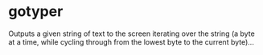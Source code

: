 # gotyper

Outputs a given string of text to the screen iterating over the string (a byte at a time, while cycling through from the lowest byte to the current byte)... 

